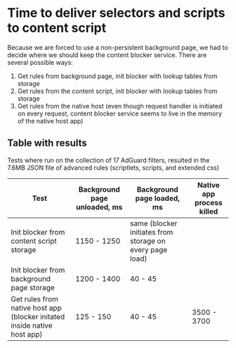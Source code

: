 # Time to deliver selectors and scripts to content script

Because we are forced to use a non-persistent background page, we had to decide where we should keep the content blocker service. There are several possible ways:

1. Get rules from background page, init blocker with lookup tables from storage
2. Get rules from the content script, init blocker with lookup tables from storage
3. Get rules from the native host (even though request handler is initiated on every request, content blocker service seems to live in the memory of the native host app)

## Table with results
Tests where run on the collection of 17 AdGuard filters, resulted in the 7.6MB JSON file of advanced rules (scriptlets, scripts, and extended css)

| Test | Background page unloaded, ms | Background page loaded, ms | Native app process killed | 
| --- | --- | --- | --- |
| Init blocker from content script storage | 1150 - 1250 | same (blocker initiates from storage on every page load) |
| Init blocker from background page storage | 1200 - 1400 | 40 - 45 |
| Get rules from native host app (blocker initated inside native host app) | 125 - 150 | 40 - 45 | 3500 - 3700 | 